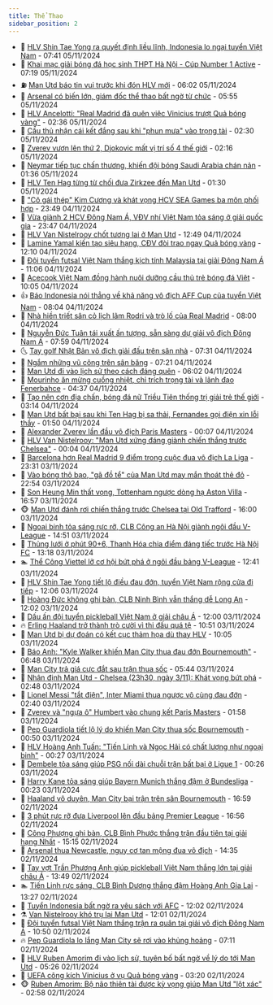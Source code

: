 ```yaml
---
title: Thể Thao
sidebar_position: 2
---
```


<!-- dantri-the-thao:START -->
- 🎡 [HLV Shin Tae Yong ra quyết định liều lĩnh, Indonesia lo ngại tuyển Việt Nam](https://dantri.com.vn/the-thao/hlv-shin-tae-yong-ra-quyet-dinh-lieu-linh-indonesia-lo-ngai-tuyen-viet-nam-20241105144107583.htm) - 07:41 05/11/2024
- 💯 [Khai mạc giải bóng đá học sinh THPT Hà Nội - Cúp Number 1 Active](https://dantri.com.vn/the-thao/khai-mac-giai-bong-da-hoc-sinh-thpt-ha-noi-cup-number-1-active-20241105140446318.htm) - 07:19 05/11/2024
- ⛽️ [Man Utd báo tin vui trước khi đón HLV mới](https://dantri.com.vn/the-thao/man-utd-bao-tin-vui-truoc-khi-don-hlv-moi-20241105123942247.htm) - 06:02 05/11/2024
- 💃 [Arsenal có biến lớn, giám đốc thể thao bất ngờ từ chức](https://dantri.com.vn/the-thao/arsenal-co-bien-lon-giam-doc-the-thao-bat-ngo-tu-chuc-20241105114807780.htm) - 05:55 05/11/2024
- 🌈 [HLV Ancelotti: &quot;Real Madrid đã quên việc Vinicius trượt Quả bóng vàng&quot;](https://dantri.com.vn/the-thao/hlv-ancelotti-real-madrid-da-quen-viec-vinicius-truot-qua-bong-vang-20241105091920033.htm) - 02:36 05/11/2024
- 🦅 [Cầu thủ nhận cái kết đắng sau khi &quot;phun mưa&quot; vào trọng tài](https://dantri.com.vn/the-thao/cau-thu-nhan-cai-ket-dang-sau-khi-phun-mua-vao-trong-tai-20241105093013154.htm) - 02:30 05/11/2024
- 🌝 [Zverev vươn lên thứ 2, Djokovic mất vị trí số 4 thế giới](https://dantri.com.vn/the-thao/zverev-vuon-len-thu-2-djokovic-mat-vi-tri-so-4-the-gioi-20241105090655760.htm) - 02:16 05/11/2024
- 🚀 [Neymar tiếp tục chấn thương, khiến đội bóng Saudi Arabia chán nản](https://dantri.com.vn/the-thao/neymar-tiep-tuc-chan-thuong-khien-doi-bong-saudi-arabia-chan-nan-20241105075636818.htm) - 01:36 05/11/2024
- 🎉 [HLV Ten Hag từng từ chối đưa Zirkzee đến Man Utd](https://dantri.com.vn/the-thao/hlv-ten-hag-tung-tu-choi-dua-zirkzee-den-man-utd-20241105073515423.htm) - 01:30 05/11/2024
- 📝 [&quot;Cô gái thép&quot; Kim Cương và khát vọng HCV SEA Games ba môn phối hợp](https://dantri.com.vn/the-thao/co-gai-thep-kim-cuong-va-khat-vong-hcv-sea-games-ba-mon-phoi-hop-20241104220754403.htm) - 23:49 04/11/2024
- 🦄 [Vừa giành 2 HCV Đông Nam Á, VĐV nhí Việt Nam tỏa sáng ở giải quốc gia](https://dantri.com.vn/the-thao/vua-gianh-2-hcv-dong-nam-a-vdv-nhi-viet-nam-toa-sang-o-giai-quoc-gia-20241105102932971.htm) - 23:47 04/11/2024
- 🎉 [HLV Van Nistelrooy chốt tương lai ở Man Utd](https://dantri.com.vn/the-thao/hlv-van-nistelrooy-chot-tuong-lai-o-man-utd-20241104194935560.htm) - 12:49 04/11/2024
- 💼 [Lamine Yamal kiến tạo siêu hạng, CĐV đòi trao ngay Quả bóng vàng](https://dantri.com.vn/the-thao/lamine-yamal-kien-tao-sieu-hang-cdv-doi-trao-ngay-qua-bong-vang-20241104190005697.htm) - 12:10 04/11/2024
- 🤡 [Đội tuyển futsal Việt Nam thắng kịch tính Malaysia tại giải Đông Nam Á](https://dantri.com.vn/the-thao/doi-tuyen-futsal-viet-nam-thang-kich-tinh-malaysia-tai-giai-dong-nam-a-20241104175827113.htm) - 11:06 04/11/2024
- 🦆 [Acecook Việt Nam đồng hành nuôi dưỡng cầu thủ trẻ bóng đá Việt](https://dantri.com.vn/the-thao/acecook-viet-nam-dong-hanh-nuoi-duong-cau-thu-tre-bong-da-viet-20241104164843645.htm) - 10:05 04/11/2024
- 👍 [Báo Indonesia nói thẳng về khả năng vô địch AFF Cup của tuyển Việt Nam](https://dantri.com.vn/the-thao/bao-indonesia-noi-thang-ve-kha-nang-vo-dich-aff-cup-cua-tuyen-viet-nam-20241104133801075.htm) - 08:04 04/11/2024
- 💼 [Nhà hiền triết sân cỏ lịch lãm Rodri và trò lố của Real Madrid](https://dantri.com.vn/the-thao/nha-hien-triet-san-co-lich-lam-rodri-va-tro-lo-cua-real-madrid-20241102142956736.htm) - 08:00 04/11/2024
- 🦒 [Nguyễn Đức Tuân tái xuất ấn tượng, sẵn sàng dự giải vô địch Đông Nam Á](https://dantri.com.vn/the-thao/nguyen-duc-tuan-tai-xuat-an-tuong-san-sang-du-giai-vo-dich-dong-nam-a-20241104145933603.htm) - 07:59 04/11/2024
- 🌜 [Tay golf Nhật Bản vô địch giải đấu trên sân nhà](https://dantri.com.vn/the-thao/tay-golf-nhat-ban-vo-dich-giai-dau-tren-san-nha-20241104115922530.htm) - 07:31 04/11/2024
- 🦆 [Ngắm những vũ công trên sân băng](https://dantri.com.vn/the-thao/ngam-nhung-vu-cong-tren-san-bang-20241104141436705.htm) - 07:21 04/11/2024
- 💪 [Man Utd đi vào lịch sử theo cách đáng quên](https://dantri.com.vn/the-thao/man-utd-di-vao-lich-su-theo-cach-dang-quen-20241104123550681.htm) - 06:02 04/11/2024
- 🧠 [Mourinho ăn mừng cuồng nhiệt, chỉ trích trọng tài và lãnh đạo Fenerbahce](https://dantri.com.vn/the-thao/mourinho-an-mung-cuong-nhiet-chi-trich-trong-tai-va-lanh-dao-fenerbahce-20241104112959251.htm) - 04:37 04/11/2024
- 🦄 [Tạo nên cơn địa chấn, bóng đá nữ Triều Tiên thống trị giải trẻ thế giới](https://dantri.com.vn/the-thao/tao-nen-con-dia-chan-bong-da-nu-trieu-tien-thong-tri-giai-tre-the-gioi-20241104101510071.htm) - 03:14 04/11/2024
- 🥸 [Man Utd bất bại sau khi Ten Hag bị sa thải, Fernandes gọi điện xin lỗi thầy](https://dantri.com.vn/the-thao/man-utd-bat-bai-sau-khi-ten-hag-bi-sa-thai-fernandes-goi-dien-xin-loi-thay-20241104071637724.htm) - 01:50 04/11/2024
- 🤠 [Alexander Zverev lần đầu vô địch Paris Masters](https://dantri.com.vn/the-thao/alexander-zverev-lan-dau-vo-dich-paris-masters-20241104025947232.htm) - 00:07 04/11/2024
- 👺 [HLV Van Nistelrooy: &quot;Man Utd xứng đáng giành chiến thắng trước Chelsea&quot;](https://dantri.com.vn/the-thao/hlv-van-nistelrooy-man-utd-xung-dang-gianh-chien-thang-truoc-chelsea-20241104070244841.htm) - 00:04 04/11/2024
- 📝 [Barcelona hơn Real Madrid 9 điểm trong cuộc đua vô địch La Liga](https://dantri.com.vn/the-thao/barcelona-hon-real-madrid-9-diem-trong-cuoc-dua-vo-dich-la-liga-20241104062943629.htm) - 23:31 03/11/2024
- 🦆 [Vào bóng thô bạo, &quot;gã đồ tể&quot; của Man Utd may mắn thoát thẻ đỏ](https://dantri.com.vn/the-thao/vao-bong-tho-bao-ga-do-te-cua-man-utd-may-man-thoat-the-do-20241104055132673.htm) - 22:54 03/11/2024
- 🥳 [Son Heung Min thất vọng, Tottenham ngược dòng hạ Aston Villa](https://dantri.com.vn/the-thao/son-heung-min-that-vong-tottenham-nguoc-dong-ha-aston-villa-20241103234420049.htm) - 16:57 03/11/2024
- 🐵 [Man Utd đánh rơi chiến thắng trước Chelsea tại Old Trafford](https://dantri.com.vn/the-thao/man-utd-danh-roi-chien-thang-truoc-chelsea-tai-old-trafford-20241103230006230.htm) - 16:00 03/11/2024
- 🤩 [Ngoại binh tỏa sáng rực rỡ, CLB Công an Hà Nội giành ngôi đầu V-League](https://dantri.com.vn/the-thao/ngoai-binh-toa-sang-ruc-ro-clb-cong-an-ha-noi-gianh-ngoi-dau-v-league-20241103214339658.htm) - 14:51 03/11/2024
- 🤠 [Thủng lưới ở phút 90+6, Thanh Hóa chia điểm đáng tiếc trước Hà Nội FC](https://dantri.com.vn/the-thao/thung-luoi-o-phut-906-thanh-hoa-chia-diem-dang-tiec-truoc-ha-noi-fc-20241103201021814.htm) - 13:18 03/11/2024
- 🏊 [Thể Công Viettel lỡ cơ hội bứt phá ở ngôi đầu bảng V-League](https://dantri.com.vn/the-thao/the-cong-viettel-lo-co-hoi-but-pha-o-ngoi-dau-bang-v-league-20241103191450054.htm) - 12:41 03/11/2024
- 🗽 [HLV Shin Tae Yong tiết lộ điều đau đớn, tuyển Việt Nam rộng cửa đi tiếp](https://dantri.com.vn/the-thao/hlv-shin-tae-yong-tiet-lo-dieu-dau-don-tuyen-viet-nam-rong-cua-di-tiep-20241103190655183.htm) - 12:06 03/11/2024
- 🚀 [Hoàng Đức không ghi bàn, CLB Ninh Bình vẫn thắng dễ Long An](https://dantri.com.vn/the-thao/hoang-duc-khong-ghi-ban-clb-ninh-binh-van-thang-de-long-an-20241103185400684.htm) - 12:02 03/11/2024
- 🎉 [Dấu ấn đội tuyển pickleball Việt Nam ở giải châu Á](https://dantri.com.vn/the-thao/dau-an-doi-tuyen-pickleball-viet-nam-o-giai-chau-a-20241103211121832.htm) - 12:00 03/11/2024
- 🔥 [Erling Haaland trở thành trò cười vì thi đấu quá tệ](https://dantri.com.vn/the-thao/erling-haaland-tro-thanh-tro-cuoi-vi-thi-dau-qua-te-20241103175123524.htm) - 10:51 03/11/2024
- 🎉 [Man Utd bị dự đoán có kết cục thảm họa dù thay HLV](https://dantri.com.vn/the-thao/man-utd-bi-du-doan-co-ket-cuc-tham-hoa-du-thay-hlv-20241103164359867.htm) - 10:05 03/11/2024
- 🎡 [Báo Anh: &quot;Kyle Walker khiến Man City thua đau đớn Bournemouth&quot;](https://dantri.com.vn/the-thao/bao-anh-kyle-walker-khien-man-city-thua-dau-don-bournemouth-20241103103214021.htm) - 06:48 03/11/2024
- 🐻 [Man City trả giá cực đắt sau trận thua sốc](https://dantri.com.vn/the-thao/man-city-tra-gia-cuc-dat-sau-tran-thua-soc-20241103124507447.htm) - 05:44 03/11/2024
- 🌊 [Nhận định Man Utd - Chelsea &lpar;23h30, ngày 3/11&rpar;: Khát vọng bứt phá](https://dantri.com.vn/the-thao/nhan-dinh-man-utd-chelsea-23h30-ngay-311-khat-vong-but-pha-20241103094321730.htm) - 02:48 03/11/2024
- 💃 [Lionel Messi &quot;tắt điện&quot;, Inter Miami thua ngược vô cùng đau đớn](https://dantri.com.vn/the-thao/lionel-messi-tat-dien-inter-miami-thua-nguoc-vo-cung-dau-don-20241103094035838.htm) - 02:40 03/11/2024
- 🤔 [Zverev và &quot;ngựa ô&quot; Humbert  vào chung kết Paris Masters](https://dantri.com.vn/the-thao/zverev-va-ngua-o-humbert-vao-chung-ket-paris-masters-20241103085749033.htm) - 01:58 03/11/2024
- 🤭 [Pep Guardiola tiết lộ lý do khiến Man City thua sốc Bournemouth](https://dantri.com.vn/the-thao/pep-guardiola-tiet-lo-ly-do-khien-man-city-thua-soc-bournemouth-20241103073515930.htm) - 00:50 03/11/2024
- 👹 [HLV Hoàng Anh Tuấn: &quot;Tiến Linh và Ngọc Hải có chất lượng như ngoại binh&quot;](https://dantri.com.vn/the-thao/hlv-hoang-anh-tuan-tien-linh-va-ngoc-hai-co-chat-luong-nhu-ngoai-binh-20241102231054296.htm) - 00:27 03/11/2024
- 🗽 [Dembele tỏa sáng giúp PSG nối dài chuỗi trận bất bại ở Ligue 1](https://dantri.com.vn/the-thao/dembele-toa-sang-giup-psg-noi-dai-chuoi-tran-bat-bai-o-ligue-1-20241103081329383.htm) - 00:26 03/11/2024
- 🥳 [Harry Kane tỏa sáng giúp Bayern Munich thắng đậm ở Bundesliga](https://dantri.com.vn/the-thao/harry-kane-toa-sang-giup-bayern-munich-thang-dam-o-bundesliga-20241103064227615.htm) - 00:23 03/11/2024
- 💃 [Haaland vô duyên, Man City bại trận trên sân Bournemouth](https://dantri.com.vn/the-thao/haaland-vo-duyen-man-city-bai-tran-tren-san-bournemouth-20241102235937315.htm) - 16:59 02/11/2024
- 🧰 [3 phút rực rỡ đưa Liverpool lên đầu bảng Premier League](https://dantri.com.vn/the-thao/3-phut-ruc-ro-dua-liverpool-len-dau-bang-premier-league-20241102235623314.htm) - 16:56 02/11/2024
- 💪 [Công Phượng ghi bàn, CLB Bình Phước thắng trận đầu tiên tại giải hạng Nhất](https://dantri.com.vn/the-thao/cong-phuong-ghi-ban-clb-binh-phuoc-thang-tran-dau-tien-tai-giai-hang-nhat-20241102220030876.htm) - 15:15 02/11/2024
- 🚀 [Arsenal thua Newcastle, nguy cơ tan mộng đua vô địch](https://dantri.com.vn/the-thao/arsenal-thua-newcastle-nguy-co-tan-mong-dua-vo-dich-20241102213531138.htm) - 14:35 02/11/2024
- 🤠 [Tay vợt Trần Phương Anh giúp pickleball Việt Nam thắng lớn tại giải châu Á](https://dantri.com.vn/the-thao/tay-vot-tran-phuong-anh-giup-pickleball-viet-nam-thang-lon-tai-giai-chau-a-20241102203900688.htm) - 13:49 02/11/2024
- 🏊 [Tiến Linh rực sáng, CLB Bình Dương thắng đậm Hoàng Anh Gia Lai](https://dantri.com.vn/the-thao/tien-linh-ruc-sang-clb-binh-duong-thang-dam-hoang-anh-gia-lai-20241102201552343.htm) - 13:27 02/11/2024
- 🦄 [Tuyển Indonesia bất ngờ ra yêu sách với AFC](https://dantri.com.vn/the-thao/tuyen-indonesia-bat-ngo-ra-yeu-sach-voi-afc-20241102190232150.htm) - 12:02 02/11/2024
- ⚗️ [Van Nistelrooy khó trụ lại Man Utd](https://dantri.com.vn/the-thao/van-nistelrooy-kho-tru-lai-man-utd-20241102171515566.htm) - 12:01 02/11/2024
- 🥷 [Đội tuyển futsal Việt Nam thắng trận ra quân tại giải vô địch Đông Nam Á](https://dantri.com.vn/the-thao/doi-tuyen-futsal-viet-nam-thang-tran-ra-quan-tai-giai-vo-dich-dong-nam-a-20241102173949479.htm) - 10:50 02/11/2024
- 🔥 [Pep Guardiola lo lắng Man City sẽ rơi vào khủng hoảng](https://dantri.com.vn/the-thao/pep-guardiola-lo-lang-man-city-se-roi-vao-khung-hoang-20241102111300952.htm) - 07:11 02/11/2024
- 🦅 [HLV Ruben Amorim đi vào lịch sử, tuyên bố bất ngờ về lý do tới Man Utd](https://dantri.com.vn/the-thao/hlv-ruben-amorim-di-vao-lich-su-tuyen-bo-bat-ngo-ve-ly-do-toi-man-utd-20241102122702116.htm) - 05:26 02/11/2024
- 🌝 [UEFA công kích Vinicius ở vụ Quả bóng vàng](https://dantri.com.vn/the-thao/uefa-cong-kich-vinicius-o-vu-qua-bong-vang-20241102102030754.htm) - 03:20 02/11/2024
- 🐵 [Ruben Amorim: Bộ não thiên tài được kỳ vọng giúp Man Utd &quot;lột xác&quot;](https://dantri.com.vn/the-thao/ruben-amorim-bo-nao-thien-tai-duoc-ky-vong-giup-man-utd-lot-xac-20241101035422503.htm) - 02:58 02/11/2024<!-- dantri-the-thao:END -->
